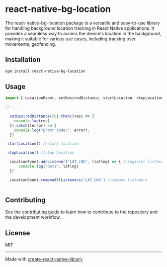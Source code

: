 # react-native-bg-location

The react-native-bg-location package is a versatile and easy-to-use library for handling background location tracking in React Native applications. It provides a seamless way to access the device's location in the background, making it suitable for various use cases, including tracking user movements, geofencing.

## Installation

```sh
npm install react-native-bg-location
```

## Usage

```js
import { LocationEvent, setDesiredDistance, startLocation, stopLocation } from 'react-native-bg-location';

// ...
    
  setDesiredDistance(50).then((res) => {
    console.log(res)
  }).catch((error) => {
    console.log("Error code:", error);
  })

 startLocation() //start location

 stopLocation() //stop location

  LocationEvent.addListener("LAT_LNG", (latlng) => { //register listners
      console.log("data", latlng)
  })

  LocationEvent.removeAllListeners('LAT_LNG') //remove listeners 
  

```

## Contributing

See the [contributing guide](CONTRIBUTING.md) to learn how to contribute to the repository and the development workflow.

## License

MIT

---

Made with [create-react-native-library](https://github.com/callstack/react-native-builder-bob)
